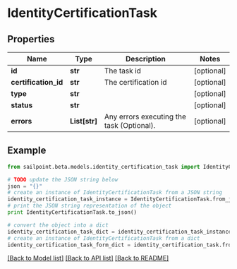 # IdentityCertificationTask


## Properties
Name | Type | Description | Notes
------------ | ------------- | ------------- | -------------
**id** | **str** | The task id | [optional] 
**certification_id** | **str** | The certification id | [optional] 
**type** | **str** |  | [optional] 
**status** | **str** |  | [optional] 
**errors** | **List[str]** | Any errors executing the task (Optional). | [optional] 

## Example

```python
from sailpoint.beta.models.identity_certification_task import IdentityCertificationTask

# TODO update the JSON string below
json = "{}"
# create an instance of IdentityCertificationTask from a JSON string
identity_certification_task_instance = IdentityCertificationTask.from_json(json)
# print the JSON string representation of the object
print IdentityCertificationTask.to_json()

# convert the object into a dict
identity_certification_task_dict = identity_certification_task_instance.to_dict()
# create an instance of IdentityCertificationTask from a dict
identity_certification_task_form_dict = identity_certification_task.from_dict(identity_certification_task_dict)
```
[[Back to Model list]](../README.md#documentation-for-models) [[Back to API list]](../README.md#documentation-for-api-endpoints) [[Back to README]](../README.md)


